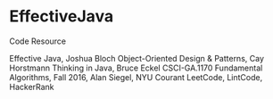 # EffectiveJava

Code Resource

Effective Java, Joshua Bloch
Object-Oriented Design & Patterns, Cay Horstmann
Thinking in Java, Bruce Eckel
CSCI-GA.1170 Fundamental Algorithms, Fall 2016, Alan Siegel, NYU Courant
LeetCode, LintCode, HackerRank